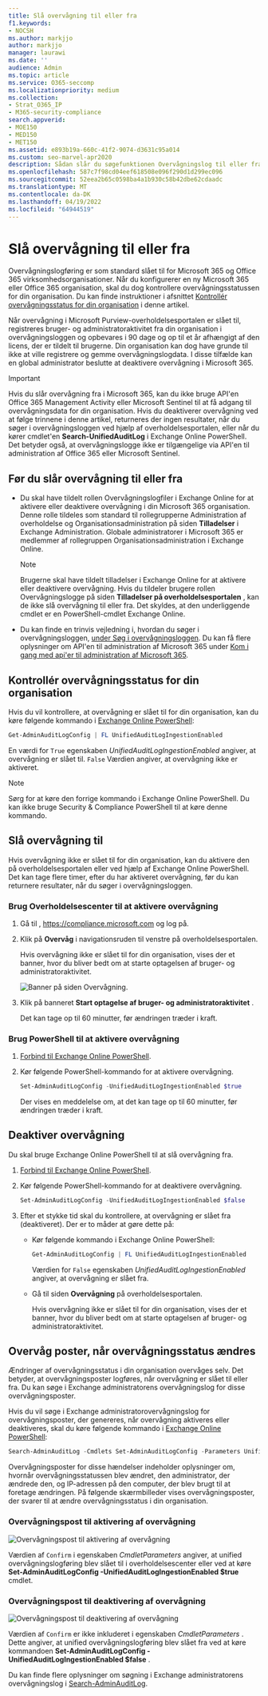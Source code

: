 ```yaml
---
title: Slå overvågning til eller fra
f1.keywords:
- NOCSH
ms.author: markjjo
author: markjjo
manager: laurawi
ms.date: ''
audience: Admin
ms.topic: article
ms.service: O365-seccomp
ms.localizationpriority: medium
ms.collection:
- Strat_O365_IP
- M365-security-compliance
search.appverid:
- MOE150
- MED150
- MET150
ms.assetid: e893b19a-660c-41f2-9074-d3631c95a014
ms.custom: seo-marvel-apr2020
description: Sådan slår du søgefunktionen Overvågningslog til eller fra på Microsoft Purview-overholdelsesportalen for at aktivere eller deaktivere muligheden for, at administratorer kan søge i overvågningsloggen.
ms.openlocfilehash: 587c7f98cd04eef618508e096f290d1d299ec096
ms.sourcegitcommit: 52eea2b65c0598ba4a1b930c58b42dbe62cdaadc
ms.translationtype: MT
ms.contentlocale: da-DK
ms.lasthandoff: 04/19/2022
ms.locfileid: "64944519"
---
```

# <a name="turn-auditing-on-or-off"></a>Slå overvågning til eller fra

Overvågningslogføring er som standard slået til for Microsoft 365 og Office 365 virksomhedsorganisationer. Når du konfigurerer en ny Microsoft 365 eller Office 365 organisation, skal du dog kontrollere overvågningsstatussen for din organisation. Du kan finde instruktioner i afsnittet [Kontrollér overvågningsstatus for din organisation](#verify-the-auditing-status-for-your-organization) i denne artikel. 

Når overvågning i Microsoft Purview-overholdelsesportalen er slået til, registreres bruger- og administratoraktivitet fra din organisation i overvågningsloggen og opbevares i 90 dage og op til et år afhængigt af den licens, der er tildelt til brugerne. Din organisation kan dog have grunde til ikke at ville registrere og gemme overvågningslogdata. I disse tilfælde kan en global administrator beslutte at deaktivere overvågning i Microsoft 365.

> [!IMPORTANT]
> Hvis du slår overvågning fra i Microsoft 365, kan du ikke bruge API'en Office 365 Management Activity eller Microsoft Sentinel til at få adgang til overvågningsdata for din organisation. Hvis du deaktiverer overvågning ved at følge trinnene i denne artikel, returneres der ingen resultater, når du søger i overvågningsloggen ved hjælp af overholdelsesportalen, eller når du kører cmdlet'en **Search-UnifiedAuditLog** i Exchange Online PowerShell. Det betyder også, at overvågningslogge ikke er tilgængelige via API'en til administration af Office 365 eller Microsoft Sentinel.
  
## <a name="before-you-turn-auditing-on-or-off"></a>Før du slår overvågning til eller fra

- Du skal have tildelt rollen Overvågningslogfiler i Exchange Online for at aktivere eller deaktivere overvågning i din Microsoft 365 organisation. Denne rolle tildeles som standard til rollegrupperne Administration af overholdelse og Organisationsadministration på siden **Tilladelser** i Exchange Administration. Globale administratorer i Microsoft 365 er medlemmer af rollegruppen Organisationsadministration i Exchange Online.

    > [!NOTE]
    > Brugerne skal have tildelt tilladelser i Exchange Online for at aktivere eller deaktivere overvågning. Hvis du tildeler brugere rollen Overvågningslogge på siden **Tilladelser på overholdelsesportalen** , kan de ikke slå overvågning til eller fra. Det skyldes, at den underliggende cmdlet er en PowerShell-cmdlet Exchange Online.

- Du kan finde en trinvis vejledning i, hvordan du søger i overvågningsloggen, [under Søg i overvågningsloggen](search-the-audit-log-in-security-and-compliance.md). Du kan få flere oplysninger om API'en til administration af Microsoft 365 under [Kom i gang med api'er til administration af Microsoft 365](/office/office-365-management-api/get-started-with-office-365-management-apis).

## <a name="verify-the-auditing-status-for-your-organization"></a>Kontrollér overvågningsstatus for din organisation

Hvis du vil kontrollere, at overvågning er slået til for din organisation, kan du køre følgende kommando i [Exchange Online PowerShell](/powershell/exchange/connect-to-exchange-online-powershell):

```powershell
Get-AdminAuditLogConfig | FL UnifiedAuditLogIngestionEnabled
```

En værdi for `True` egenskaben  _UnifiedAuditLogIngestionEnabled_ angiver, at overvågning er slået til. `False` Værdien angiver, at overvågning ikke er aktiveret.

> [!NOTE]
> Sørg for at køre den forrige kommando i Exchange Online PowerShell. Du kan ikke bruge Security & Compliance PowerShell til at køre denne kommando.

## <a name="turn-on-auditing"></a>Slå overvågning til

Hvis overvågning ikke er slået til for din organisation, kan du aktivere den på overholdelsesportalen eller ved hjælp af Exchange Online PowerShell. Det kan tage flere timer, efter du har aktiveret overvågning, før du kan returnere resultater, når du søger i overvågningsloggen.
  
### <a name="use-the-compliance-center-to-turn-on-auditing"></a>Brug Overholdelsescenter til at aktivere overvågning

1. Gå til , <https://compliance.microsoft.com> og log på.

2. Klik på **Overvåg** i navigationsruden til venstre på overholdelsesportalen.

   Hvis overvågning ikke er slået til for din organisation, vises der et banner, hvor du bliver bedt om at starte optagelsen af bruger- og administratoraktivitet.

   ![Banner på siden Overvågning.](../media/AuditingBanner.png)

3. Klik på banneret **Start optagelse af bruger- og administratoraktivitet** .

   Det kan tage op til 60 minutter, før ændringen træder i kraft.

### <a name="use-powershell-to-turn-on-auditing"></a>Brug PowerShell til at aktivere overvågning

1. [Forbind til Exchange Online PowerShell](/powershell/exchange/connect-to-exchange-online-powershell).

2. Kør følgende PowerShell-kommando for at aktivere overvågning.

    ```powershell
    Set-AdminAuditLogConfig -UnifiedAuditLogIngestionEnabled $true
    ```

    Der vises en meddelelse om, at det kan tage op til 60 minutter, før ændringen træder i kraft.
  
## <a name="turn-off-auditing"></a>Deaktiver overvågning

Du skal bruge Exchange Online PowerShell til at slå overvågning fra.
  
1. [Forbind til Exchange Online PowerShell](/powershell/exchange/connect-to-exchange-online-powershell).

2. Kør følgende PowerShell-kommando for at deaktivere overvågning.

    ```powershell
    Set-AdminAuditLogConfig -UnifiedAuditLogIngestionEnabled $false
    ```

3. Efter et stykke tid skal du kontrollere, at overvågning er slået fra (deaktiveret). Der er to måder at gøre dette på:

    - Kør følgende kommando i Exchange Online PowerShell:

      ```powershell
      Get-AdminAuditLogConfig | FL UnifiedAuditLogIngestionEnabled
      ```

      Værdien for  `False` egenskaben  _UnifiedAuditLogIngestionEnabled_ angiver, at overvågning er slået fra.

    - Gå til siden **Overvågning** på overholdelsesportalen.

      Hvis overvågning ikke er slået til for din organisation, vises der et banner, hvor du bliver bedt om at starte optagelsen af bruger- og administratoraktivitet.

## <a name="audit-records-when-auditing-status-is-changed"></a>Overvåg poster, når overvågningsstatus ændres

Ændringer af overvågningsstatus i din organisation overvåges selv. Det betyder, at overvågningsposter logføres, når overvågning er slået til eller fra. Du kan søge i Exchange administratorens overvågningslog for disse overvågningsposter.

Hvis du vil søge i Exchange administratorovervågningslog for overvågningsposter, der genereres, når overvågning aktiveres eller deaktiveres, skal du køre følgende kommando i [Exchange Online PowerShell](/powershell/exchange/connect-to-exchange-online-powershell):

```powershell
Search-AdminAuditLog -Cmdlets Set-AdminAuditLogConfig -Parameters UnifiedAuditLogIngestionEnabled
```

Overvågningsposter for disse hændelser indeholder oplysninger om, hvornår overvågningsstatussen blev ændret, den administrator, der ændrede den, og IP-adressen på den computer, der blev brugt til at foretage ændringen. På følgende skærmbilleder vises overvågningsposter, der svarer til at ændre overvågningsstatus i din organisation.

### <a name="audit-record-for-turning-on-auditing"></a>Overvågningspost til aktivering af overvågning

![Overvågningspost til aktivering af overvågning](../media/AuditStatusAuditingEnabled.png)

Værdien af `Confirm` i egenskaben *CmdletParameters* angiver, at unified overvågningslogføring blev slået til i overholdelsescenter eller ved at køre **Set-AdminAuditLogConfig -UnifiedAuditLogIngestionEnabled $true** cmdlet.

### <a name="audit-record-for-turning-off-auditing"></a>Overvågningspost til deaktivering af overvågning

![Overvågningspost til deaktivering af overvågning](../media/AuditStatusAuditingDisabled.png)

Værdien af `Confirm` er ikke inkluderet i egenskaben *CmdletParameters* . Dette angiver, at unified overvågningslogføring blev slået fra ved at køre kommandoen **Set-AdminAuditLogConfig -UnifiedAuditLogIngestionEnabled $false** .

Du kan finde flere oplysninger om søgning i Exchange administratorens overvågningslog i [Search-AdminAuditLog](/powershell/module/exchange/search-adminauditlog).

